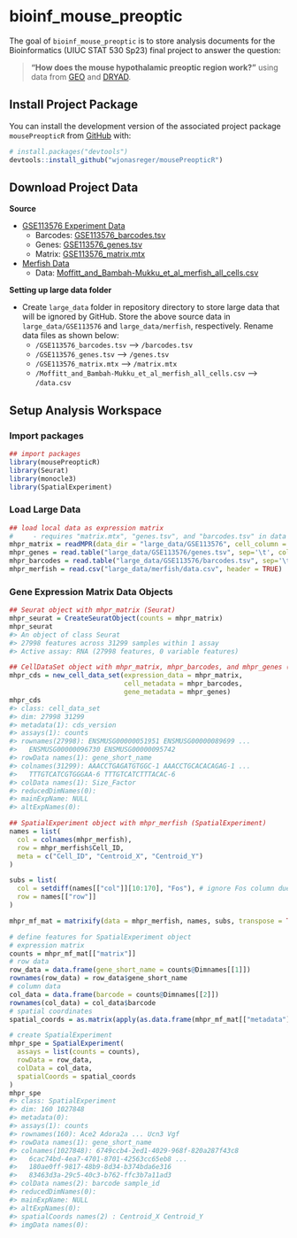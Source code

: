
<!-- README.md is generated from README.Rmd. Please edit that file -->

# bioinf_mouse_preoptic

<!-- badges: start -->
<!-- badges: end -->

The goal of `bioinf_mouse_preoptic` is to store analysis documents for
the Bioinformatics (UIUC STAT 530 Sp23) final project to answer the
question:

> **“How does the mouse hypothalamic preoptic region work?”** using data
> from
> [GEO](https://www.ncbi.nlm.nih.gov/geo/query/acc.cgi?acc=GSE113576)
> and
> [DRYAD](https://datadryad.org/stash/dataset/doi:10.5061/dryad.8t8s248).

## Install Project Package

You can install the development version of the associated project
package `mousePreopticR` from
[GitHub](https://github.com/wjonasreger/mousePreopticR) with:

``` r
# install.packages("devtools")
devtools::install_github("wjonasreger/mousePreopticR")
```

## Download Project Data

**Source**

- [GSE113576 Experiment
  Data](https://www.ncbi.nlm.nih.gov/geo/query/acc.cgi?acc=GSE113576)
  - Barcodes:
    [GSE113576_barcodes.tsv](https://www.ncbi.nlm.nih.gov/geo/download/?acc=GSE113576&format=file&file=GSE113576%5Fbarcodes%2Etsv%2Egz)
  - Genes:
    [GSE113576_genes.tsv](https://www.ncbi.nlm.nih.gov/geo/download/?acc=GSE113576&format=file&file=GSE113576%5Fgenes%2Etsv%2Egz)
  - Matrix:
    [GSE113576_matrix.mtx](https://www.ncbi.nlm.nih.gov/geo/download/?acc=GSE113576&format=file&file=GSE113576%5Fmatrix%2Emtx%2Egz)
- [Merfish
  Data](https://datadryad.org/stash/dataset/doi:10.5061/dryad.8t8s248)
  - Data:
    [Moffitt_and_Bambah-Mukku_et_al_merfish_all_cells.csv](https://datadryad.org/stash/downloads/file_stream/67671)

**Setting up large data folder**

- Create `large_data` folder in repository directory to store large data
  that will be ignored by GitHub. Store the above source data in
  `large_data/GSE113576` and `large_data/merfish`, respectively. Rename
  data files as shown below:
  - `/GSE113576_barcodes.tsv` –\> `/barcodes.tsv`
  - `/GSE113576_genes.tsv` –\> `/genes.tsv`
  - `/GSE113576_matrix.mtx` –\> `/matrix.mtx`
  - `/Moffitt_and_Bambah-Mukku_et_al_merfish_all_cells.csv` –\>
    `/data.csv`

## Setup Analysis Workspace

### Import packages

``` r
## import packages
library(mousePreopticR)
library(Seurat)
library(monocle3)
library(SpatialExperiment)
```

### Load Large Data

``` r
## load local data as expression matrix
#     - requires "matrix.mtx", "genes.tsv", and "barcodes.tsv" in data directory
mhpr_matrix = readMPR(data_dir = "large_data/GSE113576", cell_column = 1, gene_column = 1)
mhpr_genes = read.table("large_data/GSE113576/genes.tsv", sep='\t', col.names = c("ensembl_id", "gene_short_name"), row.names = 1)
mhpr_barcodes = read.table("large_data/GSE113576/barcodes.tsv", sep='\t', col.names = c("barcode"), row.names = 1)
mhpr_merfish = read.csv("large_data/merfish/data.csv", header = TRUE)
```

### Gene Expression Matrix Data Objects

``` r
## Seurat object with mhpr_matrix (Seurat)
mhpr_seurat = CreateSeuratObject(counts = mhpr_matrix)
mhpr_seurat
#> An object of class Seurat 
#> 27998 features across 31299 samples within 1 assay 
#> Active assay: RNA (27998 features, 0 variable features)
```

``` r
## CellDataSet object with mhpr_matrix, mhpr_barcodes, and mhpr_genes (monocle3)
mhpr_cds = new_cell_data_set(expression_data = mhpr_matrix,
                             cell_metadata = mhpr_barcodes,
                             gene_metadata = mhpr_genes)
mhpr_cds
#> class: cell_data_set 
#> dim: 27998 31299 
#> metadata(1): cds_version
#> assays(1): counts
#> rownames(27998): ENSMUSG00000051951 ENSMUSG00000089699 ...
#>   ENSMUSG00000096730 ENSMUSG00000095742
#> rowData names(1): gene_short_name
#> colnames(31299): AAACCTGAGATGTGGC-1 AAACCTGCACACAGAG-1 ...
#>   TTTGTCATCGTGGGAA-6 TTTGTCATCTTTACAC-6
#> colData names(1): Size_Factor
#> reducedDimNames(0):
#> mainExpName: NULL
#> altExpNames(0):
```

``` r
## SpatialExperiment object with mhpr_merfish (SpatialExperiment)
names = list(
  col = colnames(mhpr_merfish),
  row = mhpr_merfish$Cell_ID,
  meta = c("Cell_ID", "Centroid_X", "Centroid_Y")
)

subs = list(
  col = setdiff(names[["col"]][10:170], "Fos"), # ignore Fos column due to NAs
  row = names[["row"]]
)

mhpr_mf_mat = matrixify(data = mhpr_merfish, names, subs, transpose = TRUE)

# define features for SpatialExperiment object
# expression matrix
counts = mhpr_mf_mat[["matrix"]]
# row data
row_data = data.frame(gene_short_name = counts@Dimnames[[1]])
rownames(row_data) = row_data$gene_short_name
# column data
col_data = data.frame(barcode = counts@Dimnames[[2]])
rownames(col_data) = col_data$barcode
# spatial coordinates
spatial_coords = as.matrix(apply(as.data.frame(mhpr_mf_mat[["metadata"]][3:4]), 2, as.numeric))

# create SpatialExperiment
mhpr_spe = SpatialExperiment(
  assays = list(counts = counts),
  rowData = row_data,
  colData = col_data,
  spatialCoords = spatial_coords
)
mhpr_spe
#> class: SpatialExperiment 
#> dim: 160 1027848 
#> metadata(0):
#> assays(1): counts
#> rownames(160): Ace2 Adora2a ... Ucn3 Vgf
#> rowData names(1): gene_short_name
#> colnames(1027848): 6749ccb4-2ed1-4029-968f-820a287f43c8
#>   6cac74bd-4ea7-4701-8701-42563cc65eb8 ...
#>   180ae0ff-9817-48b9-8d34-b374bda6e316
#>   83463d3a-29c5-40c3-b762-ffc3b7a11ad3
#> colData names(2): barcode sample_id
#> reducedDimNames(0):
#> mainExpName: NULL
#> altExpNames(0):
#> spatialCoords names(2) : Centroid_X Centroid_Y
#> imgData names(0):
```
